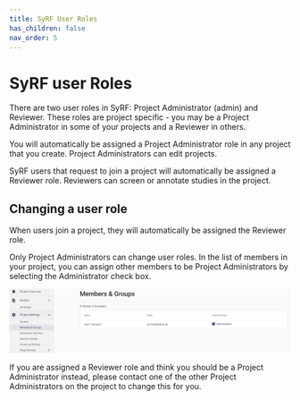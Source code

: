 ```yaml
---
title: SyRF User Roles
has_children: false
nav_order: 5
---
```


# SyRF user Roles

There are two user roles in SyRF: Project Administrator (admin) and Reviewer. These roles are project specific - you may be a Project Administrator in some of your projects and a Reviewer in others.

You will automatically be assigned a Project Administrator role in any project that you create. Project Administrators can edit projects. 

SyRF users that request to join a project will automatically be assigned a Reviewer role. Reviewers can screen or annotate studies in the project.

## Changing a user role
When users join a project, they will automatically be assigned the Reviewer role.

Only Project Administrators can change user roles.  In the list of members in your project, you can assign other members to be Project Administrators by selecting the Administrator check box.

![alttext](figs/Fig_Change_user_role.png)

If you are assigned a Reviewer role and think you should be a Project Administrator instead, please contact one of the other Project Administrators on the project to change this for you.
